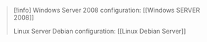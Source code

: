 

> [!info]
> Windows Server 2008 configuration: [[Windows SERVER 2008]]
> 
> Linux Server Debian configuration: [[Linux Debian Server]]